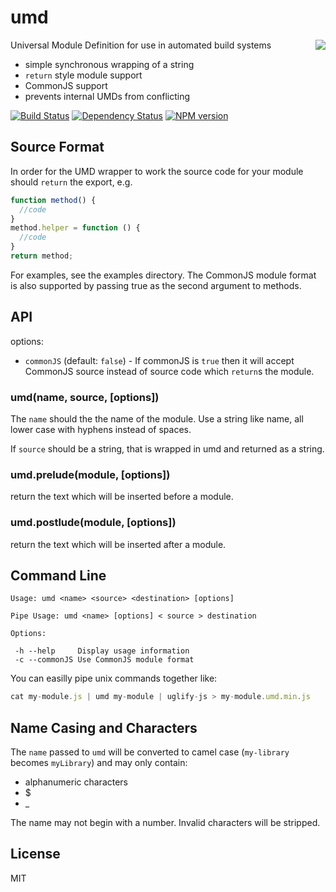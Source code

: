 # umd

<img src="http://i.imgur.com/ypw29XY.png" align="right"/>

Universal Module Definition for use in automated build systems

- simple synchronous wrapping of a string
- `return` style module support
- CommonJS support
- prevents internal UMDs from conflicting

[![Build Status](https://img.shields.io/travis/ForbesLindesay/umd/master.svg)](https://travis-ci.org/ForbesLindesay/umd)
[![Dependency Status](https://img.shields.io/david/ForbesLindesay/umd.svg)](https://david-dm.org/ForbesLindesay/umd)
[![NPM version](https://img.shields.io/npm/v/umd.svg)](https://www.npmjs.com/package/umd)

## Source Format

In order for the UMD wrapper to work the source code for your module should `return` the export, e.g.

```javascript
function method() {
  //code
}
method.helper = function () {
  //code
}
return method;
```

For examples, see the examples directory. The CommonJS module format is also supported by passing true as the second
argument to methods.

## API

options:

- `commonJS` (default: `false`) - If commonJS is `true` then it will accept CommonJS source instead of source code
  which `return`s the module.

### umd(name, source, [options])

The `name` should the the name of the module. Use a string like name, all lower case with hyphens instead of spaces.

If `source` should be a string, that is wrapped in umd and returned as a string.

### umd.prelude(module, [options])

return the text which will be inserted before a module.

### umd.postlude(module, [options])

return the text which will be inserted after a module.

## Command Line

```
Usage: umd <name> <source> <destination> [options]

Pipe Usage: umd <name> [options] < source > destination

Options:

 -h --help     Display usage information
 -c --commonJS Use CommonJS module format
 ```

You can easilly pipe unix commands together like:

 ```js
 cat my-module.js | umd my-module | uglify-js > my-module.umd.min.js
 ```

## Name Casing and Characters

The `name` passed to `umd` will be converted to camel case (`my-library` becomes `myLibrary`) and may only contain:

* alphanumeric characters
* $
* _

The name may not begin with a number. Invalid characters will be stripped.

## License

MIT

